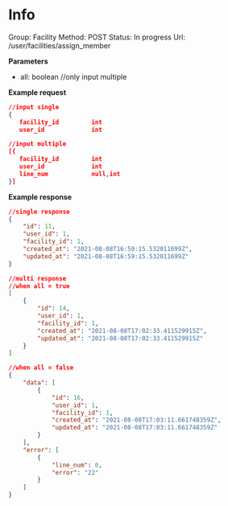 # Info

Group: Facility
Method: POST
Status: In progress
Url: /user/facilities/assign_member

**Parameters**

- all: boolean    //only input multiple

**Example request**

```json
//input single
{
   facility_id         int
   user_id             int

//input multiple
[{
   facility_id         int
   user_id             int
   line_num            null,int
}]
```

**Example response**

```json
//single response
{
    "id": 11,
    "user_id": 1,
    "facility_id": 1,
    "created_at": "2021-08-08T16:59:15.532011699Z",
    "updated_at": "2021-08-08T16:59:15.532011699Z"
}

//multi response
//when all = true
[
    {
        "id": 14,
        "user_id": 1,
        "facility_id": 1,
        "created_at": "2021-08-08T17:02:33.411529915Z",
        "updated_at": "2021-08-08T17:02:33.411529915Z"
    }
]

//when all = false
{
    "data": [
        {
            "id": 16,
            "user_id": 1,
            "facility_id": 1,
            "created_at": "2021-08-08T17:03:11.661748359Z",
            "updated_at": "2021-08-08T17:03:11.661748359Z"
        }
    ],
    "error": [
        {
            "line_num": 0,
            "error": "22"
        }
    ]
}
```
